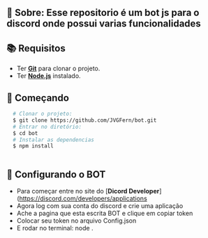 ## :page_with_curl: Sobre: Esse repositorio é um bot js para o discord onde possui varias funcionalidades


## :books: Requisitos
- Ter [**Git**](https://git-scm.com/) para clonar o projeto.
- Ter [**Node.js**](https://nodejs.org/en/) instalado.


## :rocket: Começando
``` bash
  # Clonar o projeto:
  $ git clone https://github.com/JVGFern/bot.git
  # Entrar no diretório:
  $ cd bot
  # Instalar as dependencias
  $ npm install
  
```

## :rocket: Configurando o BOT

- Para começar entre no site do [**Dicord Developer**](https://discord.com/developers/applications
- Agora log com sua conta do discord e crie uma aplicação 
- Ache a pagina que esta escrita BOT e  clique em copiar token 
- Colocar seu token no arquivo Config.json
- E rodar no terminal: node .
 

